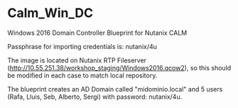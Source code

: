 # Calm_Win_DC
Windows 2016 Domain Controller Blueprint for Nutanix CALM

Passphrase for importing credentials is: nutanix/4u

The image is located on Nutanix RTP Fileserver (http://10.55.251.38/workshop_staging/Windows2016.qcow2), so this should be modified in each case to match local repository.

The blueprint creates an AD Domain called "midominio.local" and 5 users (Rafa, Lluis, Seb, Alberto, Sergi) with password: nutanix/4u.

